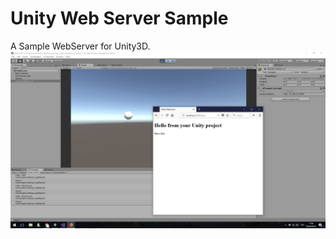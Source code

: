 # Unity Web Server Sample
A Sample WebServer for Unity3D.
![Sample Screenshot](Unity_WebServer.png)
